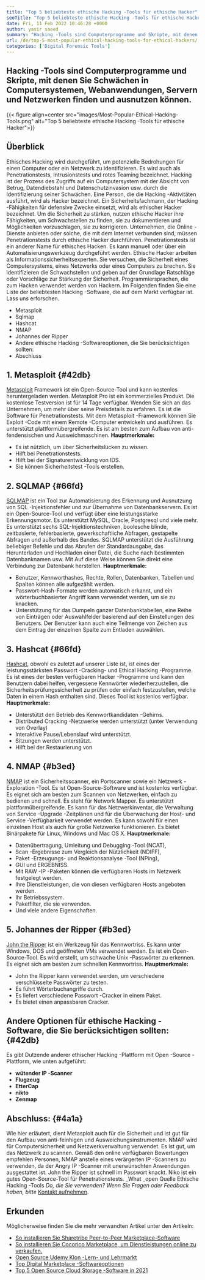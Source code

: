 ```yaml
---
title: "Top 5 beliebteste ethische Hacking -Tools für ethische Hacker" 
seoTitle: "Top 5 beliebteste ethische Hacking -Tools für ethische Hacker" 
date: Fri, 11 Feb 2022 10:46:28 +0000
author: yasir saeed
summary: "Hacking -Tools sind Computerprogramme und Skripte, mit denen Sie Schwächen in Computersystemen, Webanwendungen, Servern und Netzwerken finden und ausnutzen können." 
url: /de/top-5-most-popular-ethical-hacking-tools-for-ethical-hackers/
categories: ['Digital Forensic Tools']
---
```


## Hacking -Tools sind Computerprogramme und Skripte, mit denen Sie Schwächen in Computersystemen, Webanwendungen, Servern und Netzwerken finden und ausnutzen können.

{{< figure align=center src="images/Most-Popular-Ethical-Hacking-Tools.png" alt="Top 5 beliebteste ethische Hacking -Tools für ethische Hacker">}}


## Überblick
Ethisches Hacking wird durchgeführt, um potenzielle Bedrohungen für einen Computer oder ein Netzwerk zu identifizieren. Es wird auch als Penetrationstests, Intrusionstests und rotes Teaming bezeichnet. Hacking ist der Prozess des Zugriffs auf ein Computersystem mit der Absicht von Betrug, Datendiebstahl und Datenschutzinvasion usw. durch die Identifizierung seiner Schwächen. Eine Person, die die Hacking -Aktivitäten ausführt, wird als Hacker bezeichnet.
Ein Sicherheitsfachmann, der Hacking -Fähigkeiten für defensive Zwecke einsetzt, wird als ethischer Hacker bezeichnet. Um die Sicherheit zu stärken, nutzen ethische Hacker ihre Fähigkeiten, um Schwachstellen zu finden, sie zu dokumentieren und Möglichkeiten vorzuschlagen, sie zu korrigieren. Unternehmen, die Online -Dienste anbieten oder solche, die mit dem Internet verbunden sind, müssen Penetrationstests durch ethische Hacker durchführen. Penetrationstests ist ein anderer Name für ethisches Hacken. Es kann manuell oder über ein Automatisierungswerkzeug durchgeführt werden.
Ethische Hacker arbeiten als Informationssicherheitsexperten. Sie versuchen, die Sicherheit eines Computersystems, eines Netzwerks oder eines Computers zu brechen. Sie identifizieren die Schwachstellen und geben auf der Grundlage Ratschläge oder Vorschläge zur Stärkung der Sicherheit. Programmiersprachen, die zum Hacken verwendet werden von Hackern.
Im Folgenden finden Sie eine Liste der beliebtesten Hacking -Software, die auf dem Markt verfügbar ist. Lass uns erforschen.
  * Metasploit
  * Sqlmap
  * Hashcat
  * NMAP
  * Johannes der Ripper
  * Andere ethische Hacking -Softwareoptionen, die Sie berücksichtigen sollten:
  * Abschluss

## 1. Metasploit {#42db}

[Metasploit][1] Framework ist ein Open-Source-Tool und kann kostenlos heruntergeladen werden. Metasploit Pro ist ein kommerzielles Produkt. Die kostenlose Testversion ist für 14 Tage verfügbar. Wenden Sie sich an das Unternehmen, um mehr über seine Preisdetails zu erfahren.
Es ist die Software für Penetrationstests. Mit dem Metasploit -Framework können Sie Exploit -Code mit einem Remote -Computer entwickeln und ausführen. Es unterstützt plattformübergreifende. Es ist am besten zum Aufbau von anti-fendensischen und Ausweichmaschinen.
**Hauptmerkmale:** 
  * Es ist nützlich, um über Sicherheitslücken zu wissen.
  * Hilft bei Penetrationstests.
  * Hilft bei der Signaturentwicklung von IDS.
  * Sie können Sicherheitstest -Tools erstellen.

## 2. SQLMAP {#66fd}

[SQLMAP][2] ist ein Tool zur Automatisierung des Erkennung und Ausnutzung von SQL -Injektionsfehler und zur Übernahme von Datenbankservern. Es ist ein Open-Source-Tool und verfügt über eine leistungsstarke Erkennungsmotor. Es unterstützt MySQL, Oracle, Postgresql und viele mehr. Es unterstützt sechs SQL-Injektionstechniken, boolesche blinde, zeitbasierte, fehlerbasierte, gewerkschaftliche Abfragen, gestapelte Abfragen und außerhalb des Bandes.
SQLMAP unterstützt die Ausführung beliebiger Befehle und das Abrufen der Standardausgabe, das Herunterladen und Hochladen einer Datei, die Suche nach bestimmten Datenbanknamen usw. Mit Auf diese Weise können Sie direkt eine Verbindung zur Datenbank herstellen.
**Hauptmerkmale:** 
  * Benutzer, Kennworthashes, Rechte, Rollen, Datenbanken, Tabellen und Spalten können alle aufgezählt werden.
  * Passwort-Hash-Formate werden automatisch erkannt, und ein wörterbuchbasierter Angriff kann verwendet werden, um sie zu knacken.
  * Unterstützung für das Dumpeln ganzer Datenbanktabellen, eine Reihe von Einträgen oder Auswahlfelder basierend auf den Einstellungen des Benutzers. Der Benutzer kann auch eine Teilmenge von Zeichen aus dem Eintrag der einzelnen Spalte zum Entladen auswählen.

## 3. Hashcat {#66fd}

[Hashcat][3], obwohl es zuletzt auf unserer Liste ist, ist eines der leistungsstärksten Passwort -Cracking- und Ethical Hacking -Programme. Es ist eines der besten verfügbaren Hacker -Programme und kann den Benutzern dabei helfen, vergessene Kennwörter wiederherzustellen, die Sicherheitsprüfungssicherheit zu prüfen oder einfach festzustellen, welche Daten in einem Hash enthalten sind. Dieses Tool ist kostenlos verfügbar.
**Hauptmerkmale:** 
  * Unterstützt den Betrieb des Kennwortkandidaten -Gehirns.
  * Distributed Cracking -Netzwerke werden unterstützt (unter Verwendung von Overlay)
  * Interaktive Pause/Lebenslauf wird unterstützt.
  * Sitzungen werden unterstützt.
  * Hilft bei der Restaurierung von

## 4. NMAP {#b3ed}

[NMAP][4] ist ein Sicherheitsscanner, ein Portscanner sowie ein Netzwerk -Exploration -Tool. Es ist Open-Source-Software und ist kostenlos verfügbar. Es eignet sich am besten zum Scannen von Netzwerken, einfach zu bedienen und schnell. Es steht für Network Mapper.
Es unterstützt plattformübergreifende. Es kann für das Netzwerkinventar, die Verwaltung von Service -Upgrade -Zeitplänen und für die Überwachung der Host- und Service -Verfügbarkeit verwendet werden. Es kann sowohl für einen einzelnen Host als auch für große Netzwerke funktionieren. Es bietet Binärpakete für Linux, Windows und Mac OS X.
**Hauptmerkmale:** 
  * Datenübertragung, Umleitung und Debugging -Tool (NCAT),
  * Scan -Ergebnisse zum Vergleich der Nützlichkeit (NDIFF),
  * Paket -Erzeugungs- und Reaktionsanalyse -Tool (NPing),
  * GUI und ERGEBNISS.
  * Mit RAW -IP -Paketen können die verfügbaren Hosts im Netzwerk festgelegt werden.
  * Ihre Dienstleistungen, die von diesen verfügbaren Hosts angeboten werden.
  * Ihr Betriebssystem.
  * Paketfilter, die sie verwenden.
  * Und viele andere Eigenschaften.

## 5. Johannes der Ripper {#b3ed}

[John the Ripper][5] ist ein Werkzeug für das Kennwortriss. Es kann unter Windows, DOS und geöffneten VMs verwendet werden. Es ist ein Open-Source-Tool. Es wird erstellt, um schwache Unix -Passwörter zu erkennen. Es eignet sich am besten zum schnellen Kennwortriss.
**Hauptmerkmale:** 
  * John the Ripper kann verwendet werden, um verschiedene verschlüsselte Passwörter zu testen.
  * Es führt Wörterbuchangriffe durch.
  * Es liefert verschiedene Passwort -Cracker in einem Paket.
  * Es bietet einen anpassbaren Cracker.

## Andere Optionen für ethische Hacking -Software, die Sie berücksichtigen sollten: {#42db}

Es gibt Dutzende anderer ethischer Hacking -Plattform mit Open -Source -Plattform, wie unten aufgeführt:
* **wütender IP -Scanner** 
* **Flugzeug** 
* **EtterCap** 
* **nikto** 
* **Zenmap** 

## Abschluss: {#4a1a}

Wie hier erläutert, dient Metasploit auch für die Sicherheit und ist gut für den Aufbau von anti-feinhigen und Ausweichungsinstrumenten. NMAP wird für Computersicherheit und Netzwerkverwaltung verwendet. Es ist gut, um das Netzwerk zu scannen. Gemäß den online verfügbaren Bewertungen empfehlen Personen, NMAP anstelle eines verärgerten IP -Scanners zu verwenden, da der Angry IP -Scanner mit unerwünschten Anwendungen ausgestattet ist. John the Ripper ist schnell im Passwort knackt. Niko ist ein gutes Open-Source-Tool für Penetrationstests.
_What _open Quelle Ethische Hacking -Tools _Do, die Sie verwenden? Wenn Sie Fragen oder Feedback haben, bitte_ [Kontakt aufnehmen][6].

## Erkunden
Möglicherweise finden Sie die mehr verwandten Artikel unter den Artikeln:
  * [So installieren Sie Sharetribe Peer-to-Peer Marketplace-Software][7]
  * [So installieren Sie Cocorico Marketplace, um Dienstleistungen online zu verkaufen.][8]
  * [Open Source Udemy Klon -Lern- und Lehrmarkt][9]
  * [Top Digital Marketplace -Softwareoptionen][10]
  * [Top 5 Open Source Cloud Storage -Software in 2021][11]



[1]: https://www.metasploit.com/
[2]: https://sqlmap.org/
[3]: https://hashcat.net/hashcat/
[4]: https://nmap.org/
[5]: https://www.openwall.com/john/
[6]: mailto:yasir.saeed@aspose.com
[7]: https://products.containerize.com/marketplace/sharetribe/
[8]: https://products.containerize.com/marketplace/cocorico/
[9]: https://products.containerize.com/marketplace/edurge/
[10]: https://products.containerize.com/marketplace/
[11]: https://blog.containerize.com/backup-and-sync-software/top-5-open-source-cloud-storage-software-in-2021/

